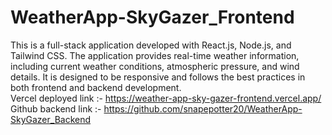 # WeatherApp-SkyGazer_Frontend
 This is a full-stack application developed with React.js, Node.js, and Tailwind CSS. The application provides real-time weather information, including current weather conditions, atmospheric pressure, and wind details. It is designed to be responsive and follows the best practices in both frontend and backend development.
 <br/>
 Vercel deployed link :- https://weather-app-sky-gazer-frontend.vercel.app/
 <br/>
 Github backend link :- https://github.com/snapepotter20/WeatherApp-SkyGazer_Backend
